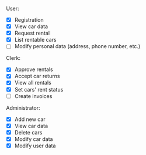 User:
- [x] Registration
- [x] View car data
- [x] Request rental
- [x] List rentable cars
- [ ] Modify personal data (address, phone number, etc.)

Clerk:
- [x] Approve rentals
- [x] Accept car returns
- [x] View all rentals
- [x] Set cars' rent status
- [ ] Create invoices

Administrator:
- [x] Add new car
- [x] View car data
- [x] Delete cars
- [x] Modify car data
- [x] Modify user data